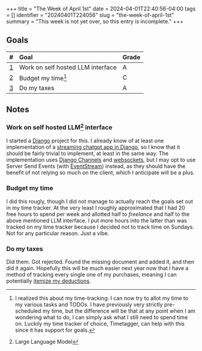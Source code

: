 +++
title      = "The Week of April 1st"
date       = 2024-04-01T22:40:56-04:00
tags       = []
identifier = "20240401T224056"
slug       = "the-week-of-april-1st"
summary    = "This week is not yet over, so this entry is incomplete."
+++

## Goals
| #                                       | Goal                              | Grade |
|:----------------------------------------|:----------------------------------|:------|
| [1](#work-on-self-hosted-llm-interface) | Work on self hosted LLM interface | A     |
| [2](#budget-my-time)                    | Budget my time[^1]                | C     |
| [3](#do-my-taxes)                       | Do my taxes                       | A     |

## Notes
### Work on self hosted LLM[^2] interface
I started a [Django](https://www.djangoproject.com/) project for this. I already know of at least one implementation of a [streaming chatgpt app in Django](https://www.youtube.com/watch?v=8JSiiPW4S0A), so I know that it should be fairly trivial to implement, at least in the same way. The implementation uses [Django Channels](https://channels.readthedocs.io/en/latest/) and [websockets](https://websockets.readthedocs.io/en/stable/howto/django.html), but I may opt to use Server Send Events (with [EventStream](https://github.com/fanout/django-eventstream)) instead, as they should have the benefit of not relying so much on the client, which I anticipate will be a plus.
### Budget my time
I did this rougly, though I did not manage to actually reach the goals set out in my time tracker. At the very least I roughly approximated that I had 20 free hours to spend per week and allotted half to *freelance* and half to the above mentioned LLM interface. I put more hours into the latter than was tracked on my time tracker because I decided not to track time on Sundays. Not for any particular reason. Just a vibe.
### Do my taxes
Did them. Got rejected. Found the missing document and added it, and then did it again. Hopefully this will be much easier next year now that I have a method of tracking every single one of my purchases, meaning I can potentially [itemize my deductions](https://www.irs.gov/taxtopics/tc501).

[^1]: I realized this about my time-tracking: I can now try to allot my time to my various tasks and TODOs. I have previously very strictly pre-scheduled my time, but the difference will be that at any point when I am wondering what to do, I can simply ask what I still need to spend time on. Luckily my time tracker of choice, Timetagger, can help with this since it has support for goals. 

[^2]: Large Language Model

